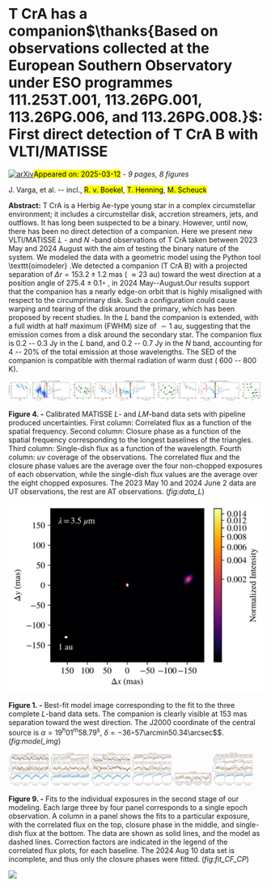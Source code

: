 <div class="macros" style="visibility:hidden;">
$\newcommand{\ensuremath}{}$
$\newcommand{\xspace}{}$
$\newcommand{\object}[1]{\texttt{#1}}$
$\newcommand{\farcs}{{.}''}$
$\newcommand{\farcm}{{.}'}$
$\newcommand{\arcsec}{''}$
$\newcommand{\arcmin}{'}$
$\newcommand{\ion}[2]{#1#2}$
$\newcommand{\textsc}[1]{\textrm{#1}}$
$\newcommand{\hl}[1]{\textrm{#1}}$
$\newcommand{\footnote}[1]{}$</div>



<div id="title">

# T CrA has a companion$\thanks{Based on observations collected at the European Southern Observatory under ESO programmes 111.253T.001, 113.26PG.001, 113.26PG.006, and 113.26PG.008.}$: First direct detection of T CrA B with VLTI/MATISSE

</div>
<div id="comments">

[![arXiv](https://img.shields.io/badge/arXiv-2503.08523-b31b1b.svg)](https://arxiv.org/abs/2503.08523)<mark>Appeared on: 2025-03-12</mark> -  _9 pages, 8 figures_

</div>
<div id="authors">

J. Varga, et al. -- incl., <mark>R. v. Boekel</mark>, <mark>T. Henning</mark>, <mark>M. Scheuck</mark>

</div>
<div id="abstract">

**Abstract:** T CrA is a Herbig Ae-type young star in a complex circumstellar environment; it includes a circumstellar disk, accretion streamers, jets, and outflows. It has long been suspected to be a binary. However, until now, there has been no direct detection of a companion. Here we present new VLTI/MATISSE $L$ - and $N$ -band observations of T CrA taken between 2023 May and 2024 August with the aim of testing the binary nature of the system. We modeled the data with a geometric model using the Python tool \texttt{oimodeler} .We detected a companion (T CrA B) with a projected separation of $\Delta r = 153.2 \pm 1.2$ mas ( $\approx23$ au) toward the  west direction at a position angle of $275.4 \pm 0.1◦$ , in 2024 May--August.Our results support that the companion has a nearly edge-on orbit that is highly misaligned with respect to the circumprimary disk. Such a configuration could cause warping and tearing of the disk around the primary, which has been proposed by recent studies. In the $L$ band the companion is extended, with a full width at half maximum (FWHM) size of $\sim1$ au, suggesting that the emission comes from a disk around the secondary star. The companion flux is $0.2$ -- $0.3$ Jy in the $L$ band, and $0.2$ -- $0.7$ Jy in the $N$ band, accounting for $4$ -- $20\%$ of the total emission at those wavelengths. The SED of the companion is compatible with thermal radiation of warm dust ( $600$ -- $800$ K).

</div>

<div id="div_fig1">

<img src="tmp_2503.08523/./figs/T_CrA_2023-05-10T10_14_59_U1U2U3U4_L_TARGET_NOCHOP_FINALCAL_INT.png" alt="Fig4.1" width="33%"/><img src="tmp_2503.08523/./figs/T_CrA_2024-05-14T07_29_41_A0G2J2J3_L_TARGET_CHOPPED_4BCD_FINALCAL_INT.png" alt="Fig4.2" width="33%"/><img src="tmp_2503.08523/./figs/T_CrA_2024-06-02T04_30_13_U1U2U3U4_L_TARGET_CHOPPED_4BCD_FINALCAL_INT.png" alt="Fig4.3" width="33%"/>

**Figure 4. -** Calibrated MATISSE $L$- and $LM$-band data sets with pipeline produced uncertainties. First column: Correlated flux as a function of the spatial frequency. Second column: Closure phase as a function of the spatial frequency corresponding to the longest baselines of the triangles. Third column: Single-dish flux as a function of the wavelength. Fourth column: $uv$ coverage of the observations. The correlated flux and the closure phase values are the average over the four non-chopped exposures of each observation, while the single-dish flux values are the average over the eight chopped exposures. The 2023 May 10 and 2024 June 2 data are UT observations, the rest are AT observations.  (*fig:data_L*)

</div>
<div id="div_fig2">

<img src="tmp_2503.08523/./figs/model_image_3epochs.png" alt="Fig1" width="100%"/>

**Figure 1. -** Best-fit model image corresponding to the fit to the three complete $L$-band data sets. The companion is clearly visible at $153$ mas separation toward the west direction. The J2000 coordinate of the central source is $\alpha = 19^\mathrm{h}01^\mathrm{m}58.79^\mathrm{s}$, $\delta = -36◦57$\arcmin$50.34$\arcsec$$. (*fig:model_img*)

</div>
<div id="div_fig3">

<img src="tmp_2503.08523/./figs/fit_2023-05-10_N_band.png" alt="Fig9.1" width="16%"/><img src="tmp_2503.08523/./figs/fit_2024-05-14_L_band.png" alt="Fig9.2" width="16%"/><img src="tmp_2503.08523/./figs/fit_2024-06-02_N_band.png" alt="Fig9.3" width="16%"/><img src="tmp_2503.08523/./figs/fit_2024-07-01_L_band.png" alt="Fig9.4" width="16%"/><img src="tmp_2503.08523/./figs/fit_2024-08-10_L_band.png" alt="Fig9.5" width="16%"/><img src="tmp_2503.08523/./figs/fit_2024-08-12_L_band.png" alt="Fig9.6" width="16%"/>

**Figure 9. -** Fits to the individual exposures in the second stage of our modeling. Each large three by four panel corresponds to a single epoch observation. A column in a panel shows the fits to a particular exposure, with the correlated flux on the top, closure phase in the middle, and single-dish flux at the bottom. The data are shown as solid lines, and the model as dashed lines. Correction factors are indicated in the legend of the correlated flux plots, for each baseline. The 2024 Aug 10 data set is incomplete, and thus only the closure phases were fitted. (*fig:fit_CF_CP*)

</div><div id="qrcode"><img src=https://api.qrserver.com/v1/create-qr-code/?size=100x100&data="https://arxiv.org/abs/2503.08523"></div>